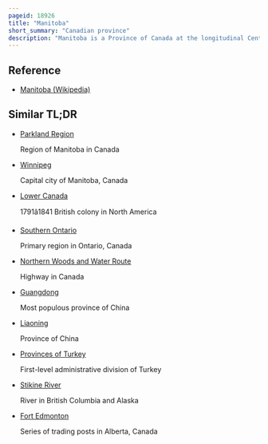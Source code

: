 ```yaml
---
pageid: 18926
title: "Manitoba"
short_summary: "Canadian province"
description: "Manitoba is a Province of Canada at the longitudinal Centre of the Country. It is the fifth-most populous Province in Canada with a Population of 1342153 as of 2021. Manitoba has a wide Range of Landscapes from the arctic Tundra and the Hudson Bay Coastline in the North to dense Boreal forest large Freshwater Lakes and prairie Grasslands in the central and southern Regions."
---
```


## Reference

- [Manitoba (Wikipedia)](https://en.wikipedia.org/?curid=18926)

## Similar TL;DR

- [Parkland Region](/tldr/en/parkland-region)

  Region of Manitoba in Canada

- [Winnipeg](/tldr/en/winnipeg)

  Capital city of Manitoba, Canada

- [Lower Canada](/tldr/en/lower-canada)

  1791â1841 British colony in North America

- [Southern Ontario](/tldr/en/southern-ontario)

  Primary region in Ontario, Canada

- [Northern Woods and Water Route](/tldr/en/northern-woods-and-water-route)

  Highway in Canada

- [Guangdong](/tldr/en/guangdong)

  Most populous province of China

- [Liaoning](/tldr/en/liaoning)

  Province of China

- [Provinces of Turkey](/tldr/en/provinces-of-turkey)

  First-level administrative division of Turkey

- [Stikine River](/tldr/en/stikine-river)

  River in British Columbia and Alaska

- [Fort Edmonton](/tldr/en/fort-edmonton)

  Series of trading posts in Alberta, Canada
